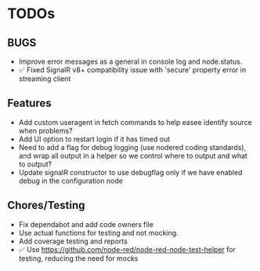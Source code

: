 # TODOs

## BUGS

- Improve error messages as a general in console log and node.status. 
- ✅ Fixed SignalR v8+ compatibility issue with 'secure' property error in streaming client 

## Features

- Add custom useragent in fetch commands to help easee identify source when problems?
- Add UI option to restart login if it has timed out
- Need to add a flag for debug logging (use nodered coding standards), and wrap all output in a helper so we control where to output and what to output?
- Update signalR constructor to use debugflag only if we have enabled debug in the configuration node

## Chores/Testing

- Fix dependabot and add code owners file
- Use actual functions for testing and not mocking. 
- Add coverage testing and reports
- ✅ Use https://github.com/node-red/node-red-node-test-helper for testing, reducing the need for mocks
